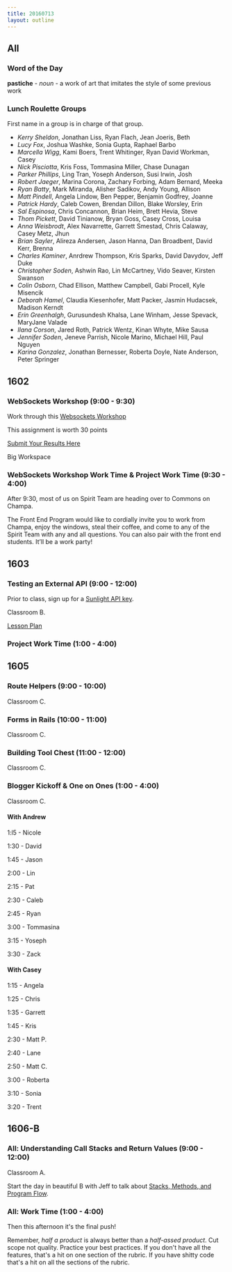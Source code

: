 ```yaml
---
title: 20160713
layout: outline
---
```


## All

### Word of the Day

**pastiche** - _noun_ - a work of art that imitates the style of some previous work


### Lunch Roulette Groups

First name in a group is in charge of that group.

* *Kerry Sheldon*, Jonathan Liss, Ryan Flach, Jean Joeris, Beth
* *Lucy Fox*, Joshua Washke, Sonia Gupta, Raphael Barbo
* *Marcella Wigg*, Kami Boers, Trent Whitinger, Ryan David Workman, Casey
* *Nick Pisciotta*, Kris Foss, Tommasina Miller, Chase Dunagan
* *Parker Phillips*, Ling Tran, Yoseph Anderson, Susi Irwin, Josh
* *Robert Jaeger*, Marina Corona, Zachary Forbing, Adam Bernard, Meeka
* *Ryan Batty*, Mark Miranda, Alisher Sadikov, Andy Young, Allison
* *Matt Pindell*, Angela Lindow, Ben Pepper, Benjamin Godfrey, Joanne
* *Patrick Hardy*, Caleb Cowen, Brendan Dillon, Blake Worsley, Erin
* *Sal Espinosa*, Chris Concannon, Brian Heim, Brett Hevia, Steve
* *Thom Pickett*, David Tinianow, Bryan Goss, Casey Cross, Louisa
* *Anna Weisbrodt*, Alex Navarrette, Garrett Smestad, Chris Calaway, Casey Metz, Jhun
* *Brian Sayler*, Alireza Andersen, Jason Hanna, Dan Broadbent, David Kerr, Brenna
* *Charles Kaminer*, Anrdrew Thompson, Kris Sparks, David Davydov, Jeff Duke
* *Christopher Soden*, Ashwin Rao, Lin McCartney, Vido Seaver, Kirsten Swanson
* *Colin Osborn*, Chad Ellison, Matthew Campbell, Gabi Procell, Kyle Misencik
* *Deborah Hamel*, Claudia Kiesenhofer, Matt Packer, Jasmin Hudacsek, Madison Kerndt
* *Erin Greenhalgh*, Gurusundesh Khalsa, Lane Winham, Jesse Spevack, MaryJane Valade
* *Ilana Corson*, Jared Roth, Patrick Wentz, Kinan Whyte, Mike Sausa
* *Jennifer Soden*, Jeneve Parrish, Nicole Marino, Michael Hill, Paul Nguyen
* *Karina Gonzalez*, Jonathan Bernesser, Roberta Doyle, Nate Anderson, Peter Springer

## 1602

### WebSockets Workshop (9:00 - 9:30)

Work through this [Websockets Workshop](https://github.com/turingschool/lesson_plans/blob/master/ruby_04-apis_and_scalability/websockets_workshop.markdown)

This assignment is worth 30 points

[Submit Your Results Here](https://gist.github.com/rrgayhart/25ece63d804fdb966b929da6deedeee5)

Big Workspace

### WebSockets Workshop Work Time & Project Work Time (9:30 - 4:00)

After 9:30, most of us on Spirit Team are heading over to Commons on Champa.

The Front End Program would like to cordially invite you to work from Champa, enjoy the windows, steal their coffee, and come to any of the Spirit Team with any and all questions. You can also pair with the front end students. It’ll be a work party!

## 1603

### Testing an External API (9:00 - 12:00)

Prior to class, sign up for a [Sunlight API key](https://sunlightfoundation.com/api/accounts/register/).

Classroom B.

[Lesson Plan](https://github.com/turingschool/lesson_plans/blob/master/ruby_03-professional_rails_applications/testing_against_third_party_apis.md)

### Project Work Time (1:00 - 4:00)


## 1605

### Route Helpers (9:00 - 10:00)

Classroom C.

### Forms in Rails (10:00 - 11:00)

Classroom C.

### Building Tool Chest (11:00 - 12:00)

Classroom C.

### Blogger Kickoff & One on Ones (1:00 - 4:00)

Classroom C.

#### With Andrew

1:l5 - Nicole

1:30 - David

1:45 - Jason

2:00 - Lin

2:15 - Pat

2:30 - Caleb

2:45 - Ryan

3:00 - Tommasina

3:15 - Yoseph

3:30 - Zack

#### With Casey

1:15 - Angela

1:25 - Chris

1:35 - Garrett

1:45 - Kris

2:30 - Matt P.

2:40 - Lane

2:50 - Matt C.

3:00 - Roberta

3:10 - Sonia

3:20 - Trent


## 1606-B

### All: Understanding Call Stacks and Return Values (9:00 - 12:00)

Classroom A.

Start the day in beautiful B with Jeff to talk about [Stacks, Methods, and Program Flow](https://github.com/turingschool/lesson_plans/blob/master/ruby_01-object_oriented_programming_with_ruby/stacks_methods_and_program_flow.markdown).


### All: Work Time (1:00 - 4:00)

Then this afternoon it's the final push!

Remember, *half a product* is always better than a *half-assed product*. Cut scope not quality. Practice your best practices. If you don't have all the features, that's a hit on one section of the rubric. If you have shitty code that's a hit on all the sections of the rubric.
